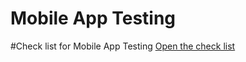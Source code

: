# Mobile App Testing

#Check list for Mobile App Testing
[Open the check list](https://docs.google.com/spreadsheets/d/1pZzbHruOA7Wh_dp1I-piMY_zo83fBeke/edit?usp=sharing&ouid=103546442425628569603&rtpof=true&sd=true)
